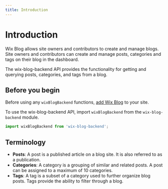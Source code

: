 ```yaml
---
title: Introduction
---
```


# Introduction

Wix Blog allows site owners and contributors to create and manage blogs. Site owners and contributors can create and manage posts, categories and tags on their blog in the dashboard. 

The wix-blog-backend API provides the functionality for getting and querying posts, categories, and tags from a blog.

## Before you begin

Before using any `wixBlogBackend` functions, [add Wix Blog](https://support.wix.com/en/article/wix-blog-adding-and-setting-up-your-blog) to your site. 

To use the wix-blog-backend API, import `wixBlogBackend` from the `wix-blog-backend` module. 

```javascript
import wixBlogBackend from 'wix-blog-backend';
```

## Terminology

- **Posts**: A post is a published article on a blog site. It is also referred to as a publication.
- **Categories**: A category is a grouping of similar and related posts. A post can be assigned to a maximum of 10 categories.
- **Tags**: A tag is a subset of a category used to further organize blog posts. Tags provide the ability to filter through a blog. 





